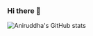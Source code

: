 ### Hi there 👋

![Aniruddha's GitHub stats](https://github-readme-stats.vercel.app/api?username=aniruddha211&hide=contribs,prs)

<!-- [![GitHub Streak](https://streak-stats.demolab.com/?user=aniruddha211)](https://git.io/streak-stats) -->

<!--
**aniruddha211/aniruddha211** is a ✨ _special_ ✨ repository because its `README.md` (this file) appears on your GitHub profile.

Here are some ideas to get you started:

- 🔭 I’m currently working on ...
- 🌱 I’m currently learning ...
- 👯 I’m looking to collaborate on ...
- 🤔 I’m looking for help with ...
- 💬 Ask me about ...
- 📫 How to reach me: ...
- 😄 Pronouns: ...
- ⚡ Fun fact: ...
-->
